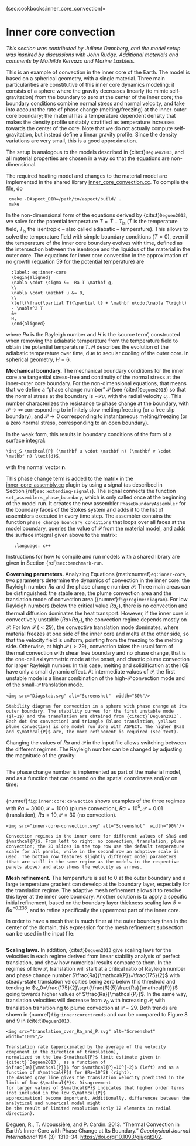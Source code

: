 (sec:cookbooks:inner_core_convection)=
# Inner core convection

*This section was contributed by Juliane Dannberg, and the model setup was
inspired by discussions with John Rudge. Additional materials and comments by
Mathilde Kervazo and Marine Lasbleis.*

This is an example of convection in the inner core of the Earth. The model is
based on a spherical geometry, with a single material. Three main
particularities are constitutive of this inner core dynamics modeling: it
consists of a sphere where the gravity decreases linearly (to mimic
self-gravitation) from the boundary to zero at the center of the inner core;
the boundary conditions combine normal stress and normal velocity, and take
into account the rate of phase change (melting/freezing) at the inner-outer
core boundary; the material has a temperature dependent density that makes the
density profile unstably stratified as temperature increases towards the
center of the core. Note that we do not actually compute self-gravitation, but
instead define a linear gravity profile. Since the density variations are very
small, this is a good approximation.

The setup is analogous to the models described in {cite:t}`Deguen2013`,
and all material properties are chosen in a way so that the
equations are non-dimensional.

The required heating model and changes to the material model are implemented
in the shared library [inner_core_convection.cc](https://github.com/geodynamics/aspect/blob/main/cookbooks/inner_core_convection/inner_core_convection.cc).
To compile the file, do

     cmake -DAspect_DIR=/path/to/aspect/build/ .
     make

In the non-dimensional form of the equations derived by {cite:t}`Deguen2013`,
we solve for the potential temperature
$T = \tilde{T}-T_{\text{is}}$ ($\tilde{T}$ is the temperature field,
$T_{\text{is}}$ the isentropic &ndash; also called adiabatic &ndash;
temperature). This allows to solve the temperature field with simple boundary
conditions ($T=0$), even if the temperature of the inner core boundary evolves
with time, defined as the intersection between the isentrope and the liquidus
of the material in the outer core. The equations for inner core convection in
the approximation of no growth (equation 59 for the potential temperature) are
```{math}
  :label: eq:inner-core
  \begin{aligned}
  \nabla \cdot \sigma &= -Ra T \mathbf g,
  \\
  \nabla \cdot \mathbf u &= 0,
  \\
  \left(\frac{\partial T}{\partial t} + \mathbf u\cdot\nabla T\right)
  - \nabla^2 T
  &=
  H,
  \end{aligned}
```
where $Ra$ is the Rayleigh number and $H$ is the
&rsquo;source term&rsquo;, constructed when removing the adiabatic temperature
from the temperature field to obtain the potential temperature $T$. $H$
describes the evolution of the adiabatic temperature over time, due to
secular cooling of the outer core. In spherical geometry, $H=6$.

**Mechanical boundary.** The mechanical boundary conditions for the inner core
are tangential stress-free and continuity of the normal stress at the
inner-outer core boundary. For the non-dimensional equations, that means that
we define a &ldquo;phase change number&rdquo; $\mathcal{P}$ (see {cite:t}`Deguen2013`) so that the normal stress at the
boundary is $-\mathcal{P} u_r$ with the radial velocity $u_r$. This number
characterizes the resistance to phase change at the boundary, with
$\mathcal{P}\rightarrow\infty$ corresponding to infinitely slow
melting/freezing (or a free slip boundary), and $\mathcal{P}\rightarrow0$
corresponding to instantaneous melting/freezing (or a zero normal stress,
corresponding to an open boundary).

In the weak form, this results in boundary conditions of the form of a surface
integral:
```{math}
\int_S \mathcal{P} (\mathbf u \cdot \mathbf n) (\mathbf v \cdot \mathbf n) \text{d}S,
```
with the normal vector $\mathbf n$.

This phase change term is added to the matrix in the
[inner_core_assembly.cc](https://github.com/geodynamics/aspect/blob/main/cookbooks/inner_core_convection/inner_core_assembly.cc) plugin by using a
signal (as described in Section&nbsp;{ref}`sec:extending-signals`). The
signal connects the function `set_assemblers_phase_boundary`, which is only
called once at the beginning of the model run. It creates the new assembler
`PhaseBoundaryAssembler` for the boundary faces of the Stokes system and adds
it to the list of assemblers executed in every time step. The assembler
contains the function `phase_change_boundary_conditions` that loops over all
faces at the model boundary, queries the value of $\mathcal{P}$ from the
material model, and adds the surface integral given above to the matrix:

```{literalinclude} ../inner_core_assembly.cc
   :language: c++
```

Instructions for how to compile and run models with a shared library are given
in Section&nbsp;{ref}`sec:benchmark-run`.

**Governing parameters.** Analyzing
Equations&nbsp;{math:numref}`eq:inner-core`, two
parameters determine the dynamics of convection in the inner core: the
Rayleigh number $Ra$ and the phase change number $\mathcal{P}$. Three main
areas can be distinguished: the stable area, the plume convection area and the
translation mode of convection area ({numref}`fig:regime:diagram`). For low Rayleigh
numbers (below the critical value $Ra_c$), there is no convection and thermal
diffusion dominates the heat transport. However, if the inner core is
convectively unstable ($Ra$\>$Ra_c$), the convection regime depends mostly on
$\mathcal{P}$. For low $\mathcal{P}$ ($<29$), the convective translation mode
dominates, where material freezes at one side of the inner core and melts at
the other side, so that the velocity field is uniform, pointing from the
freezing to the melting side. Otherwise, at high $\mathcal{P}$ ($>29$),
convection takes the usual form of thermal convection with shear free boundary
and no phase change, that is the one-cell axisymmetric mode at the onset, and
chaotic plume convection for larger Rayleigh number. In this case, melting and
solidification at the ICB have only a small dynamic effect. At intermediate
values of $\mathcal{P}$, the first unstable mode is a linear combination of the high-$\mathcal{P}$
convection mode and of the small-$\mathcal{P}$ translation mode.

```{figure-md} fig:regime:diagram
<img src="Diagstab.svg" alt="Screenshot"  width="80%"/>

Stability diagram for convection in a sphere with phase change at its outer boundary. The stability curves for the first unstable mode ($l=1$) and the translation are obtained from {cite:t}`Deguen2013`. Each dot (no convection) and triangle (blue: translation, yellow: plume convection) is one model run done with ASPECT. The higher $Ra$ and $\mathcal{P}$ are, the more refinement is required (see text).
```

Changing the values of $Ra$ and $\mathcal{P}$ in the input file allows
switching between the different regimes. The Rayleigh number can be changed by
adjusting the magnitude of the gravity:

```{literalinclude} inner_core_traction.part.2.prm
```

The phase change number is implemented as part of the material model, and as a
function that can depend on the spatial coordinates and/or on time:

```{literalinclude} inner_core_traction.part.1.prm
```

{numref}`fig:inner:core:convection` shows examples of the three regimes with
$Ra=3000, \mathcal{P}=1000$ (plume convection), $Ra=10^5, \mathcal{P}=0.01$
(translation), $Ra=10, \mathcal{P}=30$ (no convection).

```{figure-md} fig:inner:core:convection
<img src="inner-core-convection.svg" alt="Screenshot"  width="90%"/>

Convection regimes in the inner core for different values of $Ra$ and $\mathcal{P}$. From left to right: no convection, translation, plume convection; the 2D slices in the top row use the default temperature scale for all panels, while in the second row an adaptive scale is used. The bottom row features slightly different model parameters (that are still in the same regime as the models in the respective panels above) and also shows the velocity as arrows.
```

**Mesh refinement.** The temperature is set to 0 at the outer boundary and a
large temperature gradient can develop at the boundary layer, especially for
the translation regime. The adaptive mesh refinement allows it to resolve this
layer at the inner core boundary. Another solution is to apply a specific
initial refinement, based on the boundary layer thickness scaling law
$\delta \propto Ra^{-0.236}$, and to refine specifically the uppermost part of
the inner core.

In order to have a mesh that is much finer at the outer boundary than in the
center of the domain, this expression for the mesh refinement subsection can
be used in the input file:

```{literalinclude} inner_core_traction.part.3.prm
```

**Scaling laws.** In addition, {cite:t}`Deguen2013`
give scaling laws for the velocities in each regime derived from linear
stability analysis of perfect translation, and show how numerical results
compare to them. In the regimes of low $\mathcal{P}$, translation will start
at a critical ratio of Rayleigh number and phase change number
$\frac{Ra}{\mathcal{P}}=\frac{175}{2}$ with steady-state translation
velocities being zero below this threshold and tending to
$v_0=\frac{175}{2}\sqrt{\frac{6}{5}\frac{Ra}{\mathcal{P}}}$ going towards
higher values of $\frac{Ra}{\mathcal{P}}$. In the same way, translation
velocities will decrease from $v_0$ with increasing $\mathcal{P}$, with
translation transitioning to plume convection at $\mathcal{P}\sim29$. Both
trends are shown in {numref}`fig:inner:core:trends` and can be compared to Figure&nbsp;8
and 9 in {cite:t}`Deguen2013`.

```{figure-md} fig:inner:core:trends
<img src="translation_over_Ra_and_P.svg" alt="Screenshot"  width="100%"/>

Translation rate (approximated by the average of the velocity component in the direction of translation),
normalized to the low-$\mathcal{P}$ limit estimate given in {cite:t}`Deguen2013`, as a function of
$\frac{Ra}{\mathcal{P}}$ for $\mathcal{P}=10^{-2}$ (left) and as a function of $\mathcal{P}$ for $Ra=10^5$ (right).
The dashed gray line gives the translation velocity predicted in the limit of low $\mathcal{P}$. Disagreement
for larger values of $\mathcal{P}$ indicates that higher order terms (not included in the low $\mathcal{P}$
approximation) become important. Additionally, differences between the analytical and numerical model might
be the result of limited resolution (only 12 elements in radial direction).
```

Deguen, R., T. Alboussi&egrave;re, and P. Cardin. 2013. &ldquo;Thermal
Convection in Earth&rsquo;s Inner Core with Phase Change at Its
Boundary.&rdquo; *Geophysical Journal International* 194 (3): 1310&ndash;34.
<https://doi.org/10.1093/gji/ggt202>.
